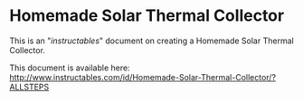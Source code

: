 Homemade Solar Thermal Collector
================================

This is an "*instructables*" document on creating a Homemade Solar Thermal Collector.

This document is available here:
http://www.instructables.com/id/Homemade-Solar-Thermal-Collector/?ALLSTEPS
